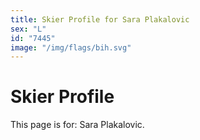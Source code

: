 ```yaml
---
title: Skier Profile for Sara Plakalovic
sex: "L"
id: "7445"
image: "/img/flags/bih.svg" 
---
```


# Skier Profile

This page is for: Sara Plakalovic.
    